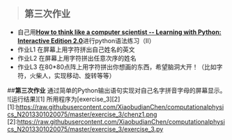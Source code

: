 >## 第三次作业
- 自己用[**How to think like a computer scientist -- Learning with Python: Interactive Edition 2.0**](http://interactivepython.org/runestone/static/thinkcspy/index.html)进行python语法练习（II）
- 作业L1 在屏幕上用字符拼出自己姓名的英文
- 作业L2 在屏幕上用字符拼出任意次序的姓名
- 作业L3 在80*80点阵上用字符拼出你想画的东西，希望脑洞大开！（比如字符，火柴人，实现移动、旋转等等）

##**第三次作业**
通过简单的Python输出语句实现对自己名字拼音字母的屏幕显示。
![运行结果][1]
所用程序为[exercise_3][2]
[1]:https://raw.githubusercontent.com/XiaobudianChen/computationalphysics_N2013301020075/master/exercise_3/chenz1.png
[2]:https://raw.githubusercontent.com/XiaobudianChen/computationalphysics_N2013301020075/master/exercise_3/exercise_3.py
